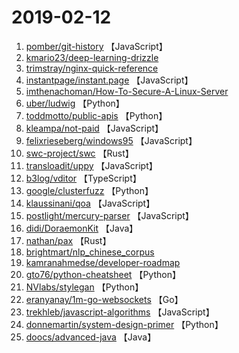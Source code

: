 # 2019-02-12

1. [pomber/git-history](https://github.com/pomber/git-history) 【JavaScript】
2. [kmario23/deep-learning-drizzle](https://github.com/kmario23/deep-learning-drizzle) 
3. [trimstray/nginx-quick-reference](https://github.com/trimstray/nginx-quick-reference) 
4. [instantpage/instant.page](https://github.com/instantpage/instant.page) 【JavaScript】
5. [imthenachoman/How-To-Secure-A-Linux-Server](https://github.com/imthenachoman/How-To-Secure-A-Linux-Server) 
6. [uber/ludwig](https://github.com/uber/ludwig) 【Python】
7. [toddmotto/public-apis](https://github.com/toddmotto/public-apis) 【Python】
8. [kleampa/not-paid](https://github.com/kleampa/not-paid) 【JavaScript】
9. [felixrieseberg/windows95](https://github.com/felixrieseberg/windows95) 【JavaScript】
10. [swc-project/swc](https://github.com/swc-project/swc) 【Rust】
11. [transloadit/uppy](https://github.com/transloadit/uppy) 【JavaScript】
12. [b3log/vditor](https://github.com/b3log/vditor) 【TypeScript】
13. [google/clusterfuzz](https://github.com/google/clusterfuzz) 【Python】
14. [klaussinani/qoa](https://github.com/klaussinani/qoa) 【JavaScript】
15. [postlight/mercury-parser](https://github.com/postlight/mercury-parser) 【JavaScript】
16. [didi/DoraemonKit](https://github.com/didi/DoraemonKit) 【Java】
17. [nathan/pax](https://github.com/nathan/pax) 【Rust】
18. [brightmart/nlp_chinese_corpus](https://github.com/brightmart/nlp_chinese_corpus) 
19. [kamranahmedse/developer-roadmap](https://github.com/kamranahmedse/developer-roadmap) 
20. [gto76/python-cheatsheet](https://github.com/gto76/python-cheatsheet) 【Python】
21. [NVlabs/stylegan](https://github.com/NVlabs/stylegan) 【Python】
22. [eranyanay/1m-go-websockets](https://github.com/eranyanay/1m-go-websockets) 【Go】
23. [trekhleb/javascript-algorithms](https://github.com/trekhleb/javascript-algorithms) 【JavaScript】
24. [donnemartin/system-design-primer](https://github.com/donnemartin/system-design-primer) 【Python】
25. [doocs/advanced-java](https://github.com/doocs/advanced-java) 【Java】
